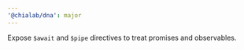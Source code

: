 ```yaml
---
'@chialab/dna': major
---
```


Expose `$await` and `$pipe` directives to treat promises and observables.
